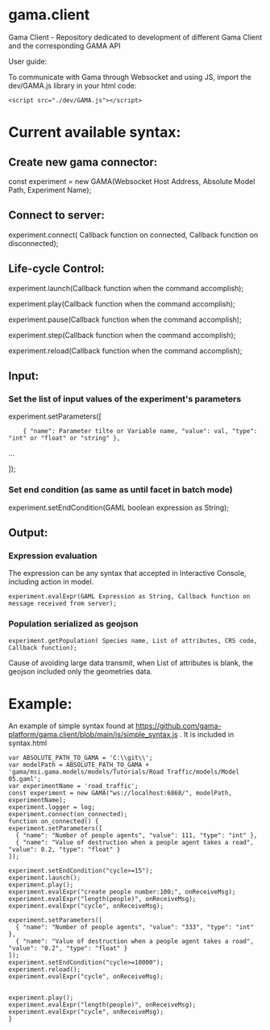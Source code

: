 # gama.client
Gama Client - Repository dedicated to development of different Gama Client and the corresponding GAMA API


User guide:

To communicate with Gama through Websocket and using JS, import the dev/GAMA.js library in your html code:

	<script src="./dev/GAMA.js"></script>

# Current available syntax:

## Create new gama connector:
  
const experiment = new GAMA(Websocket Host Address, Absolute Model Path, Experiment Name);

## Connect to server:
  
  experiment.connect( Callback function on connected, Callback function on disconnected);
  
## Life-cycle Control:

  experiment.launch(Callback function when the command accomplish);
  
  experiment.play(Callback function when the command accomplish);
  
  experiment.pause(Callback function when the command accomplish);
  
  experiment.step(Callback function when the command accomplish);
  
  experiment.reload(Callback function when the command accomplish);
  
## Input:
### Set the list of input values of the experiment's parameters

  experiment.setParameters([
  
		{ "name": Parameter tilte or Variable name, "value": val, "type": "int" or "float" or "string" },
   
   ...
   
   ]);
    
### Set end condition (as same as until facet in batch mode)
   experiment.setEndCondition(GAML boolean expression as String);


## Output:
### Expression evaluation
The expression can be any syntax that accepted in Interactive Console, including action in model.

  	experiment.evalExpr(GAML Expression as String, Callback function on message received from server);
    

### Population serialized as geojson

	experiment.getPopulation( Species name, List of attributes, CRS code, Callback function);
  
  Cause of avoiding large data transmit, when List of attributes is blank, the geojson included only the geometries data.
  
  
# Example:
An example of simple syntax found at  https://github.com/gama-platform/gama.client/blob/main/js/simple_syntax.js . It is included in syntax.html

    var ABSOLUTE_PATH_TO_GAMA = 'C:\\git\\';
    var modelPath = ABSOLUTE_PATH_TO_GAMA + 'gama/msi.gama.models/models/Tutorials/Road Traffic/models/Model 05.gaml';
    var experimentName = 'road_traffic';
    const experiment = new GAMA("ws://localhost:6868/", modelPath, experimentName);
    experiment.logger = log;
    experiment.connect(on_connected);
    function on_connected() {
    experiment.setParameters([
      { "name": "Number of people agents", "value": 111, "type": "int" },
      { "name": "Value of destruction when a people agent takes a road", "value": 0.2, "type": "float" }
    ]);
    
    experiment.setEndCondition("cycle>=15");
    experiment.launch();
    experiment.play();
    experiment.evalExpr("create people number:100;", onReceiveMsg);
    experiment.evalExpr("length(people)", onReceiveMsg);
    experiment.evalExpr("cycle", onReceiveMsg);

    experiment.setParameters([
      { "name": "Number of people agents", "value": "333", "type": "int" },
      { "name": "Value of destruction when a people agent takes a road", "value": "0.2", "type": "float" }
    ]);
    experiment.setEndCondition("cycle>=10000");
    experiment.reload();
    experiment.evalExpr("cycle", onReceiveMsg);


    experiment.play();
    experiment.evalExpr("length(people)", onReceiveMsg);
    experiment.evalExpr("cycle", onReceiveMsg);
    }
